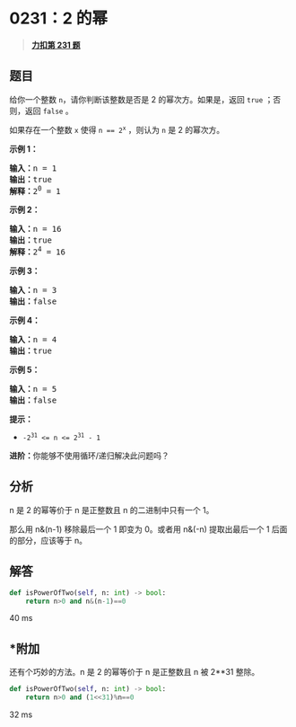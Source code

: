 # 0231：2 的幂


> <u>**[力扣第 231 题](https://leetcode.cn/problems/power-of-two/)**</u>

## 题目

<p>给你一个整数 <code>n</code>，请你判断该整数是否是 2 的幂次方。如果是，返回 <code>true</code> ；否则，返回 <code>false</code> 。</p>

<p>如果存在一个整数 <code>x</code> 使得 <code>n == 2<sup>x</sup></code> ，则认为 <code>n</code> 是 2 的幂次方。</p>



<p><strong>示例 1：</strong></p>

<pre>
<strong>输入：</strong>n = 1
<strong>输出：</strong>true
<strong>解释：</strong>2<sup>0</sup> = 1
</pre>

<p><strong>示例 2：</strong></p>

<pre>
<strong>输入：</strong>n = 16
<strong>输出：</strong>true
<strong>解释：</strong>2<sup>4</sup> = 16
</pre>

<p><strong>示例 3：</strong></p>

<pre>
<strong>输入：</strong>n = 3
<strong>输出：</strong>false
</pre>

<p><strong>示例 4：</strong></p>

<pre>
<strong>输入：</strong>n = 4
<strong>输出：</strong>true
</pre>

<p><strong>示例 5：</strong></p>

<pre>
<strong>输入：</strong>n = 5
<strong>输出：</strong>false
</pre>



<p><strong>提示：</strong></p>

<ul>
<li><code>-2<sup>31</sup> <= n <= 2<sup>31</sup> - 1</code></li>
</ul>



<p><strong>进阶：</strong>你能够不使用循环/递归解决此问题吗？</p>


## 分析

n 是 2 的幂等价于 n 是正整数且 n 的二进制中只有一个 1。

那么用 n&(n-1) 移除最后一个 1 即变为 0。或者用 n&(-n) 提取出最后一个 1 后面的部分，应该等于 n。

## 解答

```python
def isPowerOfTwo(self, n: int) -> bool:
    return n>0 and n&(n-1)==0
```
40 ms

## *附加

还有个巧妙的方法。n 是 2 的幂等价于 n 是正整数且 n 被 2**31 整除。

```python
def isPowerOfTwo(self, n: int) -> bool:
    return n>0 and (1<<31)%n==0
```
32 ms
